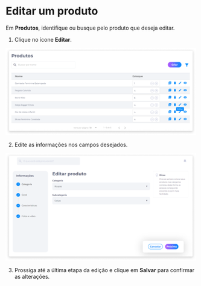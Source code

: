 # Editar um produto
Em **Produtos**, identifique ou busque pelo produto que deseja editar.

1. Clique no ícone **Editar**.

![image](../img/backoffice/products_edit_icon.png)

2. Edite as informações nos campos desejados.

![image](../img/backoffice/products_edit.png)

3. Prossiga até a última etapa da edição e clique em **Salvar** para confirmar as alterações.